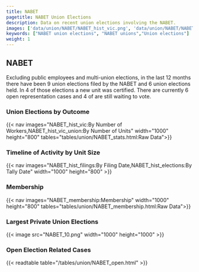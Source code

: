 ```yaml
---
title: NABET
pagetitle: NABET Union Elections
description: Data on recent union elections involving the NABET.
images: ['data/union/NABET/NABET_hist_vic.png', 'data/union/NABET/NABET_hist_size.png', 'data/union/NABET/NABET_10.png']
keywords: ["NABET union elections", "NABET unions","Union elections"]
weight: 1
---
```

##  NABET

Excluding public employees and multi-union elections, in the last 12 months there have been 9 union elections filed by the NABET and 6 union elections held. In 4 of those elections a new unit was certified. There are currently 6 open representation cases and 4 of are still waiting to vote.

### Union Elections by Outcome
{{< nav images="NABET_hist_vic:By Number of Workers,NABET_hist_vic_union:By Number of Units" width="1000" height="800" tables="tables/union/NABET_stats.html:Raw Data">}}

### Timeline of Activity by Unit Size
{{< nav images="NABET_hist_filings:By Filing Date,NABET_hist_elections:By Tally Date" width="1000" height="800" >}}

### Membership
{{< nav images="NABET_membership:Membership" width="1000" height="800" tables="tables/union/NABET_membership.html:Raw Data">}}

### Largest Private Union Elections
{{< image src="NABET_10.png" width="1000" height="1000"  >}}

### Open Election Related Cases
{{< readtable table="/tables/union/NABET_open.html" >}}

